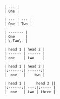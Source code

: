     | --- |
    | One |

    | --- | --- |
    | One | Two |

    | ------- |
    | One     |
    | \-Two\- |

    | head 1 | head 2 |
    | ------ | ------ |
    | one    | two    |

    | head 1 | head 2 |
    |:------:| ------:|
    |  one   |    two |

    | head 1 |     head 2 ||
    |:------:| ---:|:----- |
    |  one   | two | three |